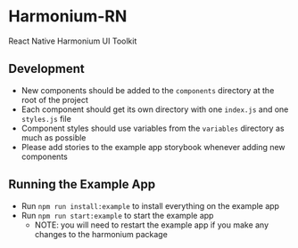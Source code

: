 # Harmonium-RN

React Native Harmonium UI Toolkit

## Development

- New components should be added to the `components` directory at the root of the project
- Each component should get its own directory with one `index.js` and one `styles.js` file
- Component styles should use variables from the `variables` directory as much as possible
- Please add stories to the example app storybook whenever adding new components

## Running the Example App

- Run `npm run install:example` to install everything on the example app
- Run `npm run start:example` to start the example app
  - NOTE: you will need to restart the example app if you make any changes to the harmonium package
